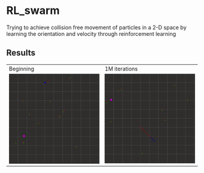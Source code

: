 # RL_swarm
Trying to achieve collision free movement of particles in a 2-D space by learning the orientation and velocity through reinforcement learning


## Results


<table>
  <tr>
    <td>Beginning</td>
    <td>1M iterations</td>
  </tr>
  <tr>
    <td><img src="https://github.com/giovannicampa/RL_swarm/blob/master/src/pictures/Training_beginning.gif" width=270></td>
    <td><img src="https://github.com/giovannicampa/RL_swarm/blob/master/src/pictures/Training_reached_goal.gif" width=270></td>
  </tr>
 </table>
